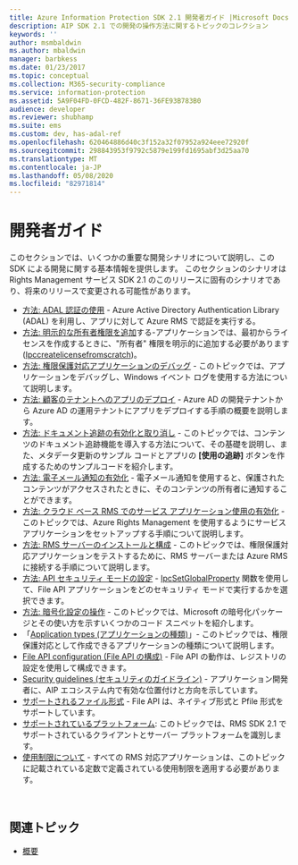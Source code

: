 ```yaml
---
title: Azure Information Protection SDK 2.1 開発者ガイド |Microsoft Docs
description: AIP SDK 2.1 での開発の操作方法に関するトピックのコレクション
keywords: ''
author: msmbaldwin
ms.author: mbaldwin
manager: barbkess
ms.date: 01/23/2017
ms.topic: conceptual
ms.collection: M365-security-compliance
ms.service: information-protection
ms.assetid: 5A9F04FD-0FCD-482F-8671-36FE93B783B0
audience: developer
ms.reviewer: shubhamp
ms.suite: ems
ms.custom: dev, has-adal-ref
ms.openlocfilehash: 620464886d40c3f152a32f07952a924eee72920f
ms.sourcegitcommit: 298843953f9792c5879e199fd1695abf3d25aa70
ms.translationtype: MT
ms.contentlocale: ja-JP
ms.lasthandoff: 05/08/2020
ms.locfileid: "82971814"
---
```

# <a name="developer-guidance"></a>開発者ガイド

このセクションでは、いくつかの重要な開発シナリオについて説明し、この SDK による開発に関する基本情報を提供します。 このセクションのシナリオは Rights Management サービス SDK 2.1 のこのリリースに固有のシナリオであり、将来のリリースで変更される可能性があります。
- [方法: ADAL 認証の使用](how-to-use-adal-authentication.md) - Azure Active Directory Authentication Library (ADAL) を利用し、アプリに対して Azure RMS で認証を実行する。
- [方法: 明示的な所有者権限を追加](add-explicit-owner-rights.md)する-アプリケーションでは、最初からライセンスを作成するときに、"所有者" 権限を明示的に追加する必要があります ([Ipccreatelicensefromscratch](https://msdn.microsoft.com/library/hh535256.aspx))。
- [方法: 権限保護対応アプリケーションのデバッグ](debugging-applications-that-use-ad-rms.md) - このトピックでは、アプリケーションをデバッグし、Windows イベント ログを使用する方法について説明します。
- [方法: 顧客のテナントへのアプリのデプロイ](how-to-deploy-app.md) - Azure AD の開発テナントから Azure AD の運用テナントにアプリをデプロイする手順の概要を説明します。
- [方法: ドキュメント追跡の有効化と取り消し](tracking-content.md) - このトピックでは、コンテンツのドキュメント追跡機能を導入する方法について、その基礎を説明し、また、メタデータ更新のサンプル コードとアプリの **[使用の追跡]** ボタンを作成するためのサンプルコードを紹介します。
- [方法: 電子メール通知の有効化](how-to-enable-email-notification.md) - 電子メール通知を使用すると、保護されたコンテンツがアクセスされたときに、そのコンテンツの所有者に通知することができます。
- [方法: クラウド ベース RMS でのサービス アプリケーション使用の有効化](how-to-use-file-api-with-aadrm-cloud.md) - このトピックでは、Azure Rights Management を使用するようにサービス アプリケーションをセットアップする手順について説明します。
- [方法: RMS サーバーのインストールと構成](how-to-install-and-configure-an-rms-server.md) - このトピックでは、権限保護対応アプリケーションをテストするために、RMS サーバーまたは Azure RMS に接続する手順について説明します。
- [方法: API セキュリティ モードの設定](setting-the-api-security-mode-api-mode.md) - [IpcSetGlobalProperty](https://msdn.microsoft.com/library/hh535270.aspx) 関数を使用して、File API アプリケーションをどのセキュリティ モードで実行するかを選択できます。
- [方法: 暗号化設定の操作](working-with-encryption.md) - このトピックでは、Microsoft の暗号化パッケージとその使い方を示すいくつかのコード スニペットを紹介します。
- 「[Application types (アプリケーションの種類)](application-types.md)」- このトピックでは、権限保護対応として作成できるアプリケーションの種類について説明します。
- [File API configuration (File API の構成)](file-api-configuration.md) - File API の動作は、レジストリの設定を使用して構成できます。
- [Security guidelines (セキュリティのガイドライン)](security-guidelines.md) - アプリケーション開発者に、AIP エコシステム内で有効な位置付けと方向を示しています。
- [サポートされるファイル形式](supported-file-formats.md) - File API は、ネイティブ形式と Pfile 形式をサポートしています。
- [サポートされているプラットフォーム](supported-platforms.md): このトピックでは、RMS SDK 2.1 でサポートされているクライアントとサーバー プラットフォームを識別します。
- [使用制限について](understanding-usage-restrictions.md) - すべての RMS 対応アプリケーションは、このトピックに記載されている定数で定義されている使用制限を適用する必要があります。

 
## <a name="related-topics"></a>関連トピック
* [概要](ad-rms-overview.md)
